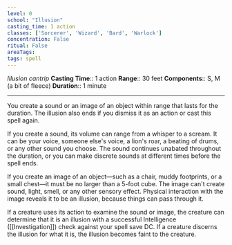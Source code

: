 ```yaml
---
level: 0
school: "Illusion"
casting_time: 1 action
classes: ['Sorcerer', 'Wizard', 'Bard', 'Warlock']
concentration: False
ritual: False
areaTags: 
tags: spell
---
```


_Illusion cantrip_
**Casting Time**:: 1 action
**Range**:: 30 feet
**Components**:: S, M (a bit of fleece)
**Duration**:: 1 minute

---

You create a sound or an image of an object within range that lasts for the duration. The illusion also ends if you dismiss it as an action or cast this spell again.

If you create a sound, its volume can range from a whisper to a scream. It can be your voice, someone else's voice, a lion's roar, a beating of drums, or any other sound you choose. The sound continues unabated throughout the duration, or you can make discrete sounds at different times before the spell ends.

If you create an image of an object—such as a chair, muddy footprints, or a small chest—it must be no larger than a 5-foot cube. The image can't create sound, light, smell, or any other sensory effect. Physical interaction with the image reveals it to be an illusion, because things can pass through it.

If a creature uses its action to examine the sound or image, the creature can determine that it is an illusion with a successful Intelligence ([[Investigation]]) check against your spell save DC. If a creature discerns the illusion for what it is, the illusion becomes faint to the creature.




